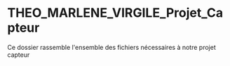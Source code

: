 # THEO_MARLENE_VIRGILE_Projet_Capteur
Ce dossier rassemble l'ensemble des fichiers nécessaires à notre projet capteur
